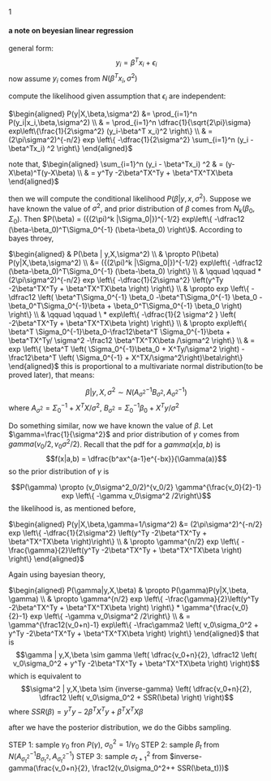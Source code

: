 1





#### a note on beyesian linear regression




general form:
$$y_i=\beta^Tx_i+\epsilon_i$$
now assume $y_i$ comes from $N(\beta^Tx_i, \sigma^2)$








compute the likelihood given assumption that $\epsilon_i$ are independent:






$\begin{aligned}
P(y|X,\beta,\sigma^2) &= \prod_{i=1}^n P(y_i|x_i,\beta,\sigma^2) \\
& = \prod_{i=1}^n \dfrac{1}{\sqrt{2\pi}\sigma} exp\left\{\frac{1}{2\sigma^2} (y_i-\beta^T x_i)^2 \right\} \\
& = (2\pi\sigma^2)^{-n/2} exp \left\{ -\dfrac{1}{2\sigma^2} \sum_{i=1}^n (y_i - \beta^Tx_i) ^2 \right\}
\end{aligned}$

note that,
$\begin{aligned}
 \sum_{i=1}^n (y_i - \beta^Tx_i) ^2 
 & = (y-X\beta)^T(y-X\beta) \\
 & = y^Ty -2\beta^TX^Ty + \beta^TX^TX\beta
\end{aligned}$









then we will compute the conditional likelihood $P(\beta | y,x,\sigma^2)$. Suppose we have known the value of $\sigma^2$, and prior distribution of $\beta$ comes from $N_k(\beta_0, \Sigma_0)$. Then $P(\beta) = ({(2\pi)^k |\Sigma_0|})^{-1/2}  exp\left\{ -\dfrac12 (\beta-\beta_0)^T\Sigma_0^{-1} (\beta-\beta_0) \right\}$.
According to bayes throey,














$\begin{aligned}
& P(\beta | y,X,\sigma^2) \\
& \propto P(\beta) P(y|X,\beta,\sigma^2) \\
&=   ({(2\pi)^k |\Sigma_0|})^{-1/2}  exp\left\{ -\dfrac12 (\beta-\beta_0)^T\Sigma_0^{-1} (\beta-\beta_0) \right\} \\
& \qquad \qquad * (2\pi\sigma^2)^{-n/2} exp \left\{ -\dfrac{1}{2\sigma^2} \left(y^Ty -2\beta^TX^Ty + \beta^TX^TX\beta \right) \right\} \\
& \propto exp \left\{ -\dfrac12 \left( \beta^T\Sigma_0^{-1} \beta_0 -\beta^T\Sigma_0^{-1} \beta_0 -\beta_0^T\Sigma_0^{-1}\beta + \beta_0^T\Sigma_0^{-1} \beta_0  \right) \right\} \\
& \qquad \qquad \ * exp\left\{ -\dfrac{1}{2 \sigma^2 } \left( -2\beta^TX^Ty + \beta^TX^TX\beta \right)  \right\} \\
& \propto exp\left\{ \beta^T \Sigma_0^{-1}\beta_0-\frac12\beta^T \Sigma_0^{-1}\beta  + \beta^TX^Ty/ \sigma^2 -\frac12 \beta^TX^TX\beta /\sigma^2 \right\} \\ 
& = exp \left\{ \beta^T \left( \Sigma_0^{-1}\beta_0 + X^Ty/\sigma^2 \right)  - \frac12\beta^T \left( \Sigma_0^{-1} + X^TX/\sigma^2\right)\beta\right\}
\end{aligned}$
this is proportional to a multivariate normal distribution(to be proved later), that means:

$$\beta |y,X,\sigma^2 \sim N(A_{\sigma^2}^{-1}B_{\sigma^2}, A_{\sigma^2}^{-1})$$
where $A_{\sigma^2}=\Sigma_0^{-1}+X^TX/\sigma^2$, $B_{\sigma^2}=\Sigma_0^{-1}\beta_0 + X^Ty/\sigma^2$





Do something similar, now we have known the value of $\beta$. Let $\gamma=\frac{1}{\sigma^2}$  and prior distribution of $\gamma$ comes from $gamma\left( v_0/2, v_0\sigma^2/2 \right)$. Recall that the pdf for a $gamma(x|a,b)$ is 
$$f(x|a,b) = \dfrac{b^ax^{a-1}e^{-bx}}{\Gamma(a)}$$
so the prior distribution of $\gamma$ is

$$P(\gamma) \propto (v_0\sigma^2_0/2)^{v_0/2} \gamma^{\frac{v_0}{2}-1} exp \left\{ -\gamma v_0\sigma^2 /2\right\}$$
the likelihood is, as mentioned before, 

$\begin{aligned}
P(y|X,\beta,\gamma=1/\sigma^2) &=
(2\pi\sigma^2)^{-n/2} exp \left\{ -\dfrac{1}{2\sigma^2} \left(y^Ty -2\beta^TX^Ty + \beta^TX^TX\beta \right)\right\} \\
& \propto \gamma^{n/2} exp \left\{ -\frac{\gamma}{2}\left(y^Ty -2\beta^TX^Ty + \beta^TX^TX\beta \right) \right\} 
\end{aligned}$

Again using bayesian theory, 

$\begin{aligned}
P(\gamma|y,X,\beta) 
& \propto P(\gamma)P(y|X,\beta, \gamma) \\
& \propto \gamma^{n/2} exp \left\{ -\frac{\gamma}{2}\left(y^Ty -2\beta^TX^Ty + \beta^TX^TX\beta \right) \right\} *   \gamma^{\frac{v_0}{2}-1} exp \left\{ -\gamma v_0\sigma^2 /2\right\} \\
& = \gamma^{\frac12(v_0+n)-1} exp\left\{ -\frac\gamma2 \left( v_0\sigma_0^2 + y^Ty -2\beta^TX^Ty + \beta^TX^TX\beta \right)   \right\}
\end{aligned}$
that is 
$$\gamma | y,X,\beta \sim gamma \left( \dfrac{v_0+n}{2}, \dfrac12 \left( v_0\sigma_0^2 + y^Ty -2\beta^TX^Ty + \beta^TX^TX\beta  \right) \right)$$
which is equivalent to 
$$\sigma^2 | y,X,\beta \sim  {inverse-gamma}  \left( \dfrac{v_0+n}{2}, \dfrac12 \left( v_0\sigma_0^2 + SSR(\beta)  \right) \right)$$
where $SSR(\beta) = y^Ty -2\beta^TX^Ty + \beta^TX^TX\beta$

after we have the posterior distribution, we do the Gibbs sampling. 

STEP 1: sample $\gamma_0$ fron $P(\gamma)$, $\sigma_0^2 = 1/\gamma_0$
STEP 2: sample $\beta_t$ from $N(A_{\sigma_t^2}^{-1}B_{\sigma_t^2}, A_{\sigma_t^2}^{-1})$ 
STEP 3: sample $\sigma^2_{t+1}$ from $inverse-gamma(\frac{v_0+n}{2}, \frac12(v_0\sigma_0^2++ SSR(\beta_t)))$


